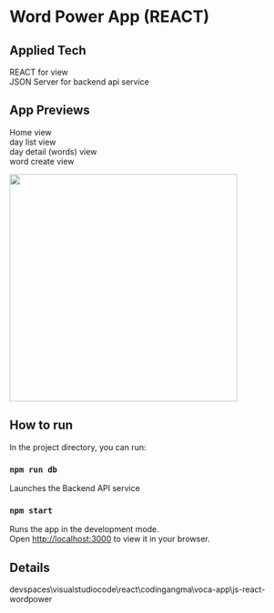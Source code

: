 # Word Power App (REACT)

## Applied Tech

REACT for view\
JSON Server for backend api service

## App Previews

Home view\
day list view\
day detail (words) view\
word create view

<img src="https://user-images.githubusercontent.com/10883052/202580133-b8a69a51-0c0d-44f2-a878-03fdf3d7def0.png" width="400px">

## How to run

In the project directory, you can run:

### `npm run db`

Launches the Backend API service

### `npm start`

Runs the app in the development mode.\
Open [http://localhost:3000](http://localhost:3000) to view it in your browser.

## Details

devspaces\visualstudiocode\react\codingangma\voca-app\js-react-wordpower
